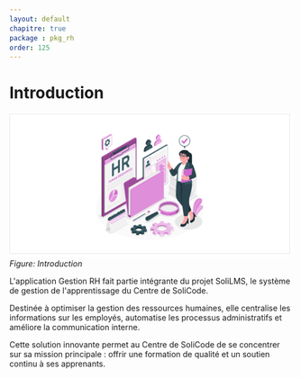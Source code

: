 ```yaml
---
layout: default
chapitre: true
package : pkg_rh
order: 125
---
```


# Introduction

![Introduction : pkg_rh](./images/introduction.jpeg)
*Figure: Introduction*

<!-- note -->

L'application Gestion RH fait partie intégrante du projet SoliLMS, le système de gestion de l'apprentissage du Centre de SoliCode.

Destinée à optimiser la gestion des ressources humaines, elle centralise les informations sur les employés, automatise les processus administratifs et améliore la communication interne.

Cette solution innovante permet au Centre de SoliCode de se concentrer sur sa mission principale : offrir une formation de qualité et un soutien continu à ses apprenants.
